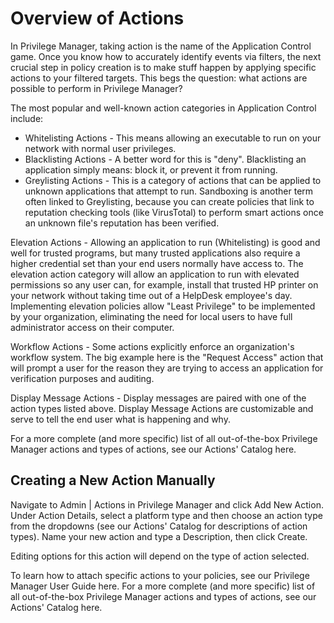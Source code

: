 [title]: # (Overview of Actions)
[tags]: # (architecture)
[priority]: # (21)
# Overview of Actions
In Privilege Manager, taking action is the name of the Application Control game.
Once you know how to accurately identify events via filters, the next crucial step in policy creation is to make stuff happen by applying specific actions to your filtered targets. This begs the question: what actions are possible to perform in Privilege Manager?

The most popular and well-known action categories in Application Control include:

* Whitelisting Actions - This means allowing an executable to run on your network with normal user privileges.
* Blacklisting Actions  - A better word for this is "deny". Blacklisting an application simply means: block it, or prevent it from running.
* Greylisting Actions - This is a category of actions that can be applied to unknown applications that attempt to run. Sandboxing is another term often linked to Greylisting, because you can create policies that link to reputation checking tools (like VirusTotal) to perform smart actions once an unknown file's reputation has been verified.

Elevation Actions - Allowing an application to run (Whitelisting) is good and well for trusted programs, but many trusted applications also require a higher credential set than your end users normally have access to. The elevation action category will allow an application to run with elevated permissions so any user can, for example, install that trusted HP printer on your network without taking time out of a HelpDesk employee's day. Implementing elevation policies allow "Least Privilege" to be implemented by your organization, eliminating the need for local users to have full administrator access on their computer.

Workflow Actions - Some actions explicitly enforce an organization's workflow system. The big example here is the "Request Access" action that will prompt a user for the reason they are trying to access an application for verification purposes and auditing.

Display Message Actions - Display messages are paired with one of the action types listed above. Display Message Actions are customizable and serve to tell the end user what is happening and why.

For a more complete (and more specific) list of all out-of-the-box Privilege Manager actions and types of actions, see our Actions' Catalog here.

## Creating a New Action Manually

Navigate to Admin | Actions in Privilege Manager and click Add New Action. Under Action Details, select a platform type and then choose an action type from the dropdowns (see our Actions' Catalog for descriptions of action types). Name your new action and type a Description, then click Create.

Editing options for this action will depend on the type of action selected.

To learn how to attach specific actions to your policies, see our Privilege Manager User Guide here.
For a more complete (and more specific) list of all out-of-the-box Privilege Manager actions and types of actions, see our Actions' Catalog here.
